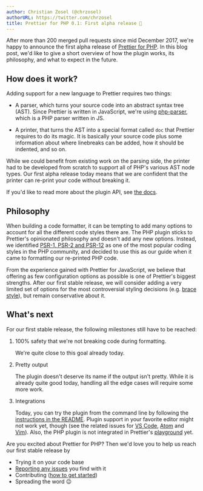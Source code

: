```yaml
---
author: Christian Zosel (@chrzosel)
authorURL: https://twitter.com/chrzosel
title: Prettier for PHP 0.1: First alpha release 🎉
---
```


After more than 200 merged pull requests since mid December 2017, we're happy to announce the first alpha release of [Prettier for PHP](https://github.com/prettier/plugin-php). In this blog post, we'd like to give a short overview of how the plugin works, its philosophy, and what to expect in the future.

<!-- truncate -->

## How does it work?

Adding support for a new language to Prettier requires two things:

- A parser, which turns your source code into an abstract syntax tree (AST). Since Prettier is written in JavaScript, we're using [php-parser](https://github.com/glayzzle/php-parser), which is a PHP parser written in JS.

- A printer, that turns the AST into a special format called `doc` that Prettier requires to do its magic. It is basically your source code plus some information about where linebreaks can be added, how it should be indented, and so on.

While we could benefit from existing work on the parsing side, the printer had to be developed from scratch to support all of PHP's various AST node types. Our first alpha release today means that we are confident that the printer can re-print your code without breaking it.

If you'd like to read more about the plugin API, see [the docs](https://prettier.io/docs/en/plugins.html).

## Philosophy

When building a code formatter, it can be tempting to add many options to account for all the different code styles there are. The PHP plugin sticks to Prettier's opinionated philosophy and doesn't add any new options. Instead, we identified [PSR-1, PSR-2 and PSR-12](https://www.php-fig.org/psr/) as one of the most popular coding styles in the PHP community, and decided to use this as our guide when it came to formatting our re-printed PHP code.

From the experience gained with Prettier for JavaScript, we believe that offering as few configuration options as possible is one of Prettier's biggest strengths. After our first stable release, we will consider adding a very limited set of options for the most controversial styling decisions (e.g. [brace style](https://github.com/prettier/plugin-php/issues/107)), but remain conservative about it.

## What's next

For our first stable release, the following milestones still have to be reached:

1.  100% safety that we're not breaking code during formatting.

    We're quite close to this goal already today.

2.  Pretty output

    The plugin doesn't deserve its name if the output isn't pretty. While it is already quite good today, handling all the edge cases will require some more work.

3.  Integrations

    Today, you can try the plugin from the command line by following the [instructions in the README](https://github.com/prettier/plugin-php#install). Plugin support in your favorite editor might not work yet, though (see the related issues for [VS Code](https://github.com/prettier/prettier-vscode/issues/395), [Atom](https://github.com/prettier/prettier-atom/issues/395) and [Vim](https://github.com/prettier/vim-prettier/issues/119)). Also, the PHP plugin is not integrated in Prettier's [playground](https://prettier.io/playground/) yet.

Are you excited about Prettier for PHP? Then we'd love you to help us reach our first stable release by

- Trying it on your code base
- [Reporting any issues](https://github.com/prettier/plugin-php/issues) you find with it
- Contributing ([how to get started](https://github.com/prettier/plugin-php/blob/master/CONTRIBUTING.md))
- Spreading the word 😉

